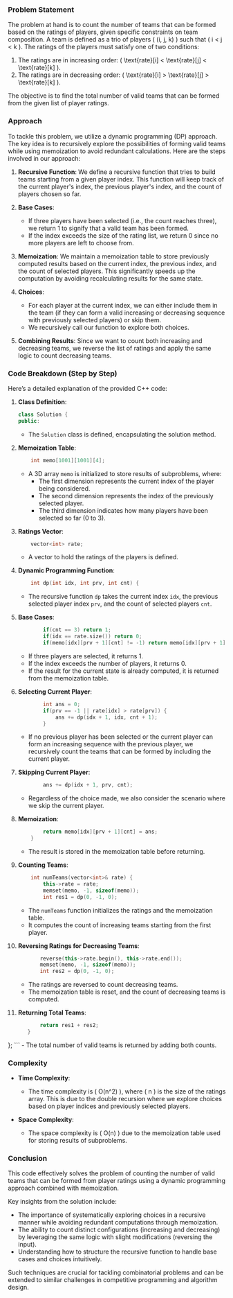 ### Problem Statement

The problem at hand is to count the number of teams that can be formed based on the ratings of players, given specific constraints on team composition. A team is defined as a trio of players \( (i, j, k) \) such that \( i < j < k \). The ratings of the players must satisfy one of two conditions:

1. The ratings are in increasing order: \( \text{rate}[i] < \text{rate}[j] < \text{rate}[k] \).
2. The ratings are in decreasing order: \( \text{rate}[i] > \text{rate}[j] > \text{rate}[k] \).

The objective is to find the total number of valid teams that can be formed from the given list of player ratings.

### Approach

To tackle this problem, we utilize a dynamic programming (DP) approach. The key idea is to recursively explore the possibilities of forming valid teams while using memoization to avoid redundant calculations. Here are the steps involved in our approach:

1. **Recursive Function**: We define a recursive function that tries to build teams starting from a given player index. This function will keep track of the current player's index, the previous player's index, and the count of players chosen so far.

2. **Base Cases**:
   - If three players have been selected (i.e., the count reaches three), we return 1 to signify that a valid team has been formed.
   - If the index exceeds the size of the rating list, we return 0 since no more players are left to choose from.

3. **Memoization**: We maintain a memoization table to store previously computed results based on the current index, the previous index, and the count of selected players. This significantly speeds up the computation by avoiding recalculating results for the same state.

4. **Choices**:
   - For each player at the current index, we can either include them in the team (if they can form a valid increasing or decreasing sequence with previously selected players) or skip them.
   - We recursively call our function to explore both choices.

5. **Combining Results**: Since we want to count both increasing and decreasing teams, we reverse the list of ratings and apply the same logic to count decreasing teams.

### Code Breakdown (Step by Step)

Here’s a detailed explanation of the provided C++ code:

1. **Class Definition**:
   ```cpp
   class Solution {
   public:
   ```
   - The `Solution` class is defined, encapsulating the solution method.

2. **Memoization Table**:
   ```cpp
       int memo[1001][1001][4];
   ```
   - A 3D array `memo` is initialized to store results of subproblems, where:
     - The first dimension represents the current index of the player being considered.
     - The second dimension represents the index of the previously selected player.
     - The third dimension indicates how many players have been selected so far (0 to 3).

3. **Ratings Vector**:
   ```cpp
       vector<int> rate;
   ```
   - A vector to hold the ratings of the players is defined.

4. **Dynamic Programming Function**:
   ```cpp
       int dp(int idx, int prv, int cnt) {
   ```
   - The recursive function `dp` takes the current index `idx`, the previous selected player index `prv`, and the count of selected players `cnt`.

5. **Base Cases**:
   ```cpp
           if(cnt == 3) return 1;
           if(idx == rate.size()) return 0;
           if(memo[idx][prv + 1][cnt] != -1) return memo[idx][prv + 1][cnt];
   ```
   - If three players are selected, it returns 1.
   - If the index exceeds the number of players, it returns 0.
   - If the result for the current state is already computed, it is returned from the memoization table.

6. **Selecting Current Player**:
   ```cpp
           int ans = 0;
           if(prv == -1 || rate[idx] > rate[prv]) {
               ans += dp(idx + 1, idx, cnt + 1);
           }
   ```
   - If no previous player has been selected or the current player can form an increasing sequence with the previous player, we recursively count the teams that can be formed by including the current player.

7. **Skipping Current Player**:
   ```cpp
           ans += dp(idx + 1, prv, cnt);
   ```
   - Regardless of the choice made, we also consider the scenario where we skip the current player.

8. **Memoization**:
   ```cpp
           return memo[idx][prv + 1][cnt] = ans;
       }
   ```
   - The result is stored in the memoization table before returning.

9. **Counting Teams**:
   ```cpp
       int numTeams(vector<int>& rate) {
           this->rate = rate;
           memset(memo, -1, sizeof(memo));
           int res1 = dp(0, -1, 0);
   ```
   - The `numTeams` function initializes the ratings and the memoization table.
   - It computes the count of increasing teams starting from the first player.

10. **Reversing Ratings for Decreasing Teams**:
    ```cpp
           reverse(this->rate.begin(), this->rate.end());
           memset(memo, -1, sizeof(memo));        
           int res2 = dp(0, -1, 0);
    ```
    - The ratings are reversed to count decreasing teams.
    - The memoization table is reset, and the count of decreasing teams is computed.

11. **Returning Total Teams**:
    ```cpp
           return res1 + res2;
       }
   };
    ```
    - The total number of valid teams is returned by adding both counts.

### Complexity

- **Time Complexity**:
  - The time complexity is \( O(n^2) \), where \( n \) is the size of the ratings array. This is due to the double recursion where we explore choices based on player indices and previously selected players.

- **Space Complexity**:
  - The space complexity is \( O(n) \) due to the memoization table used for storing results of subproblems.

### Conclusion

This code effectively solves the problem of counting the number of valid teams that can be formed from player ratings using a dynamic programming approach combined with memoization. 

Key insights from the solution include:
- The importance of systematically exploring choices in a recursive manner while avoiding redundant computations through memoization.
- The ability to count distinct configurations (increasing and decreasing) by leveraging the same logic with slight modifications (reversing the input).
- Understanding how to structure the recursive function to handle base cases and choices intuitively.

Such techniques are crucial for tackling combinatorial problems and can be extended to similar challenges in competitive programming and algorithm design.